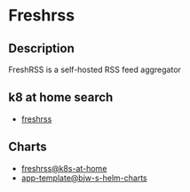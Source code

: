 # Freshrss

## Description

FreshRSS is a self-hosted RSS feed aggregator

## k8 at home search

- [freshrss](https://nanne.dev/k8s-at-home-search/#/freshrss)

## Charts

- [freshrss@k8s-at-home](https://k8s-at-home.com/charts/)
- [app-template@bjw-s-helm-charts](https://bjw-s.github.io/helm-charts/)
